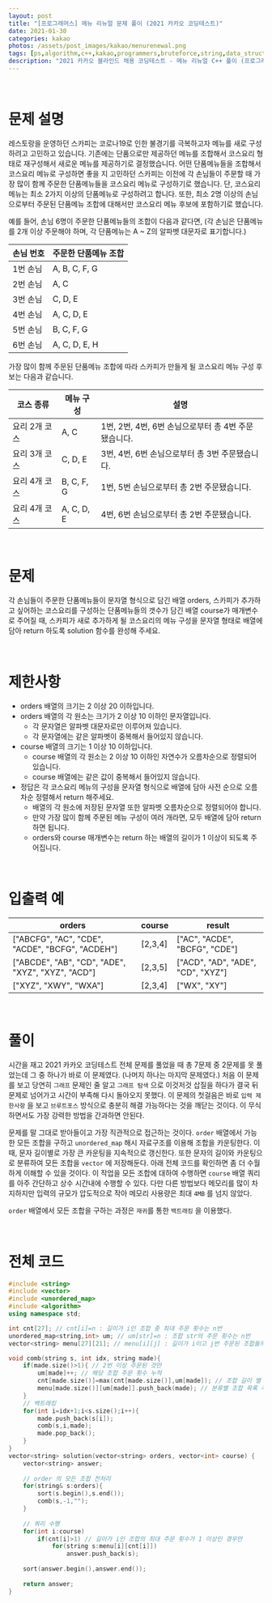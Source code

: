 ```yaml
---
layout: post
title: "[프로그래머스] 메뉴 리뉴얼 문제 풀이 (2021 카카오 코딩테스트)"
date: 2021-01-30
categories: kakao
photos: /assets/post_images/kakao/menurenewal.png
tags: [ps,algorithm,c++,kakao,programmers,bruteforce,string,data_structcure,implementation]
description: "2021 카카오 블라인드 채용 코딩테스트 - 메뉴 리뉴얼 C++ 풀이 (프로그래머스)"
---
```


<br>

# 문제 설명

레스토랑을 운영하던 스카피는 코로나19로 인한 불경기를 극복하고자 메뉴를 새로 구성하려고 고민하고 있습니다.
기존에는 단품으로만 제공하던 메뉴를 조합해서 코스요리 형태로 재구성해서 새로운 메뉴를 제공하기로 결정했습니다. 어떤 단품메뉴들을 조합해서 코스요리 메뉴로 구성하면 좋을 지 고민하던 스카피는 이전에 각 손님들이 주문할 때 가장 많이 함께 주문한 단품메뉴들을 코스요리 메뉴로 구성하기로 했습니다.
단, 코스요리 메뉴는 최소 2가지 이상의 단품메뉴로 구성하려고 합니다. 또한, 최소 2명 이상의 손님으로부터 주문된 단품메뉴 조합에 대해서만 코스요리 메뉴 후보에 포함하기로 했습니다.

예를 들어, 손님 6명이 주문한 단품메뉴들의 조합이 다음과 같다면,
(각 손님은 단품메뉴를 2개 이상 주문해야 하며, 각 단품메뉴는 A ~ Z의 알파벳 대문자로 표기합니다.)

손님 번호|주문한 단품메뉴 조합
---|---
1번 손님|A, B, C, F, G
2번 손님|A, C
3번 손님|C, D, E
4번 손님|A, C, D, E
5번 손님|B, C, F, G
6번 손님|A, C, D, E, H

가장 많이 함께 주문된 단품메뉴 조합에 따라 스카피가 만들게 될 코스요리 메뉴 구성 후보는 다음과 같습니다.

코스 종류|메뉴 구성|설명
---|---|---
요리 2개 코스|A, C|1번, 2번, 4번, 6번 손님으로부터 총 4번 주문됐습니다.
요리 3개 코스|C, D, E|3번, 4번, 6번 손님으로부터 총 3번 주문됐습니다.
요리 4개 코스|B, C, F, G|1번, 5번 손님으로부터 총 2번 주문됐습니다.
요리 4개 코스|A, C, D, E|4번, 6번 손님으로부터 총 2번 주문됐습니다.

<br>

# 문제

각 손님들이 주문한 단품메뉴들이 문자열 형식으로 담긴 배열 orders, 스카피가 추가하고 싶어하는 코스요리를 구성하는 단품메뉴들의 갯수가 담긴 배열 course가 매개변수로 주어질 때,
스카피가 새로 추가하게 될 코스요리의 메뉴 구성을 문자열 형태로 배열에 담아 return 하도록 solution 함수를 완성해 주세요.

<br>

# 제한사항

- orders 배열의 크기는 2 이상 20 이하입니다.
- orders 배열의 각 원소는 크기가 2 이상 10 이하인 문자열입니다.
  - 각 문자열은 알파벳 대문자로만 이루어져 있습니다.
  - 각 문자열에는 같은 알파벳이 중복해서 들어있지 않습니다.
- course 배열의 크기는 1 이상 10 이하입니다.
  - course 배열의 각 원소는 2 이상 10 이하인 자연수가 오름차순으로 정렬되어 있습니다.
  - course 배열에는 같은 값이 중복해서 들어있지 않습니다.
- 정답은 각 코스요리 메뉴의 구성을 문자열 형식으로 배열에 담아 사전 순으로 오름차순 정렬해서 return 해주세요.
  - 배열의 각 원소에 저장된 문자열 또한 알파벳 오름차순으로 정렬되어야 합니다.
  - 만약 가장 많이 함께 주문된 메뉴 구성이 여러 개라면, 모두 배열에 담아 return 하면 됩니다.
  - orders와 course 매개변수는 return 하는 배열의 길이가 1 이상이 되도록 주어집니다.
  
 <br>
 
 # 입출력 예
 
orders|course|result
---|---|---
["ABCFG", "AC", "CDE", "ACDE", "BCFG", "ACDEH"]|[2,3,4]|["AC", "ACDE", "BCFG", "CDE"]
["ABCDE", "AB", "CD", "ADE", "XYZ", "XYZ", "ACD"]|[2,3,5]|["ACD", "AD", "ADE", "CD", "XYZ"]
["XYZ", "XWY", "WXA"]|[2,3,4]|["WX", "XY"]

<br>

# 풀이

시간을 재고 2021 카카오 코딩테스트 전체 문제를 풀었을 때 총 7문제 중 2문제를 못 풀었는데 그 중 하나가 바로 이 문제였다. (나머지 하나는 마지막 문제였다.)
처음 이 문제를 보고 당연히 `그래프` 문제인 줄 알고 `그래프 탐색` 으로 이것저것 삽질을 하다가 결국 뒤 문제로 넘어가고 시간이 부족해 다시 돌아오지 못했다.
이 문제의 첫걸음은 바로 `입력 제한사항` 을 보고 `브루트포스` 방식으로 충분히 해결 가능하다는 것을 깨닫는 것이다. 이 무식하면서도 가장 강력한 방법을 간과하면 안된다.

문제를 말 그대로 받아들이고 가장 직관적으로 접근하는 것이다. `order` 배열에서 가능한 모든 조합을 구하고 `unordered_map` 해시 자료구조를 이용해 조합을 카운팅한다.
이 때, 문자 길이별로 가장 큰 카운팅을 지속적으로 갱신한다. 또한 문자의 길이와 카운팅으로 분류하여 모든 조합을 `vector` 에 저장해둔다. 아래 전체 코드를 확인하면 좀 더
수월하게 이해할 수 있을 것이다. 이 작업을 모든 조합에 대하여 수행하면 `course` 배열 쿼리를 아주 간단하고 상수 시간내에 수행할 수 있다.
다만 다른 방법보다 메모리를 많이 차지하지만 입력의 규모가 압도적으로 작아 메모리 사용량은 최대 `4MB` 를 넘지 않았다.

`order` 배열에서 모든 조합을 구하는 과정은 `재귀`를 통한 `백트래킹` 을 이용했다.

<br>

# 전체 코드

```c++
#include <string>
#include <vector>
#include <unordered_map>
#include <algorithm>
using namespace std;

int cnt[27]; // cnt[i]=n : 길이가 i인 조합 중 최대 주문 횟수는 n번
unordered_map<string,int> um; // um[str]=n : 조합 str의 주문 횟수는 n번
vector<string> menu[27][21]; // menu[i][j] : 길이가 i이고 j번 주문된 조합들의 목록

void comb(string s, int idx, string made){
    if(made.size()>1){ // 2번 이상 주문된 것만
        um[made]++; // 해당 조합 주문 횟수 누적
        cnt[made.size()]=max(cnt[made.size()],um[made]); // 조합 길이 별 최대 주문 횟수 갱신
        menu[made.size()][um[made]].push_back(made); // 분류별 조합 목록 추가
    }
    // 백트래킹
    for(int i=idx+1;i<s.size();i++){
        made.push_back(s[i]);
        comb(s,i,made);
        made.pop_back();
    }
}
vector<string> solution(vector<string> orders, vector<int> course) {
    vector<string> answer;
    
    // order 의 모든 조합 전처리
    for(string& s:orders){
        sort(s.begin(),s.end());
        comb(s,-1,"");
    }
    
    // 쿼리 수행
    for(int i:course)
        if(cnt[i]>1) // 길이가 i인 조합의 최대 주문 횟수가 1 이상인 경우만
            for(string s:menu[i][cnt[i]])
                answer.push_back(s);
    
    sort(answer.begin(),answer.end());
    
    return answer;
}
```
